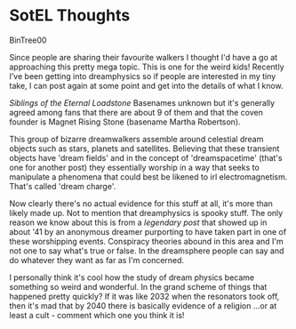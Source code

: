 # SotEL Thoughts

BinTree00

Since people are sharing their favourite walkers I thought I'd have a go at approaching this pretty mega topic. This is one for the weird kids! Recently I’ve been getting into dreamphysics so if people are interested in my tiny take, I can post again at some point and get into the details of what I know.

*Siblings of the Eternal Loadstone*
Basenames unknown but it's generally agreed among fans that there are about 9 of them and that the coven founder is Magnet Rising Stone (basename Martha Robertson).

This group of bizarre dreamwalkers assemble around celestial dream objects such as stars, planets and satellites. Believing that these transient objects have 'dream fields' and in the concept of 'dreamspacetime' (that's one for another post) they essentially worship in a way that seeks to manipulate a phenomena that could best be likened to irl electromagnetism. That's called 'dream charge'. 

Now clearly there's no actual evidence for this stuff at all, it's more than likely made up. Not to mention that dreamphysics is spooky stuff. The only reason we know about this is from a _legendary post_ that showed up in about '41 by an anonymous dreamer purporting to have taken part in one of these worshipping events. Conspiracy theories abound in this area and I'm not one to say what's true or false. In the dreamsphere people can say and do whatever they want as far as I'm concerned. 

I personally think it's cool how the study of dream physics became something so weird and wonderful. In the grand scheme of things that happened pretty quickly? If it was like 2032 when the resonators took off, then it's mad that by 2040 there is basically evidence of a religion ...or at least a cult - comment which one you think it is!
